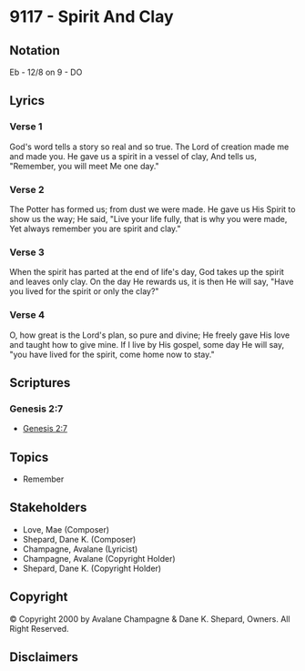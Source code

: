 # 9117 - Spirit And Clay

## Notation

Eb - 12/8 on 9 - DO

## Lyrics

### Verse 1

God's word tells a story so real and so true. The Lord of creation made me and made you. He gave us a spirit in a vessel of clay, And tells us, "Remember, you will meet Me one day."

### Verse 2

The Potter  has formed us; from dust we were made. He gave us His Spirit to show us the way; He said, "Live your life fully, that is why you were made, Yet always remember you are spirit and clay."

### Verse 3

When the spirit has parted at the end of life's day, God takes up the spirit and leaves only clay. On the day He rewards us, it is then He will say, "Have you lived for the spirit or only the clay?"

### Verse 4

O, how great is the Lord's plan, so pure and divine; He freely gave His love and taught how to give mine. If I live by His gospel, some day He will say, "you have lived for the spirit, come home now to stay."


## Scriptures

### Genesis 2:7

- [Genesis 2:7](https://www.biblegateway.com/passage/?search=Genesis%202%3A7)


## Topics

- Remember

## Stakeholders

- Love, Mae (Composer)
- Shepard, Dane K. (Composer)
- Champagne, Avalane (Lyricist)
- Champagne, Avalane (Copyright Holder)
- Shepard, Dane K. (Copyright Holder)

## Copyright

© Copyright 2000 by Avalane Champagne & Dane K. Shepard, Owners. All Right Reserved.


## Disclaimers


